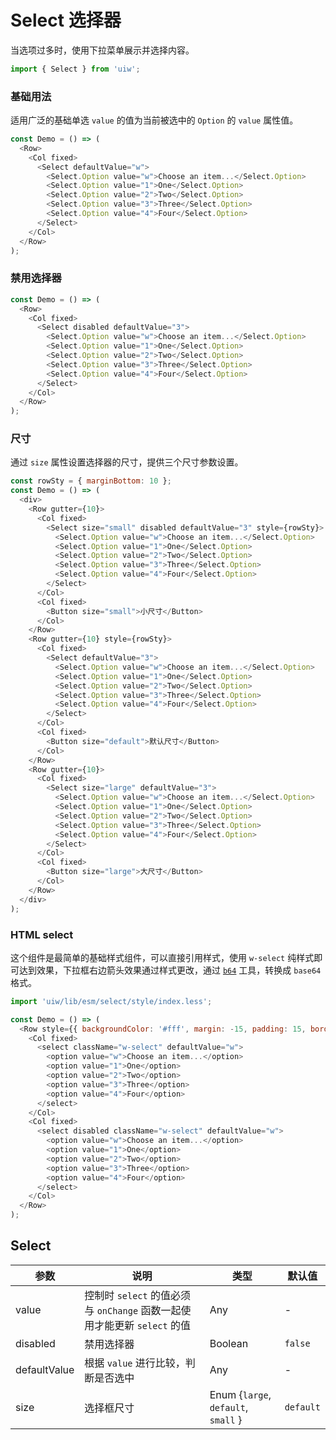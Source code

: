 Select 选择器
===

当选项过多时，使用下拉菜单展示并选择内容。

```jsx
import { Select } from 'uiw';
```

### 基础用法

适用广泛的基础单选 `value` 的值为当前被选中的 `Option` 的 `value` 属性值。

<!--DemoStart,bgWhite--> 
```js
const Demo = () => (
  <Row>
    <Col fixed>
      <Select defaultValue="w">
        <Select.Option value="w">Choose an item...</Select.Option>
        <Select.Option value="1">One</Select.Option>
        <Select.Option value="2">Two</Select.Option>
        <Select.Option value="3">Three</Select.Option>
        <Select.Option value="4">Four</Select.Option>
      </Select>
    </Col>
  </Row>
);
```
<!--End-->


### 禁用选择器

<!--DemoStart,bgWhite--> 
```js
const Demo = () => (
  <Row>
    <Col fixed>
      <Select disabled defaultValue="3">
        <Select.Option value="w">Choose an item...</Select.Option>
        <Select.Option value="1">One</Select.Option>
        <Select.Option value="2">Two</Select.Option>
        <Select.Option value="3">Three</Select.Option>
        <Select.Option value="4">Four</Select.Option>
      </Select>
    </Col>
  </Row>
);
```
<!--End-->


### 尺寸

通过 `size` 属性设置选择器的尺寸，提供三个尺寸参数设置。

<!--DemoStart,bgWhite--> 
```js
const rowSty = { marginBottom: 10 };
const Demo = () => (
  <div>
    <Row gutter={10}>
      <Col fixed>
        <Select size="small" disabled defaultValue="3" style={rowSty}>
          <Select.Option value="w">Choose an item...</Select.Option>
          <Select.Option value="1">One</Select.Option>
          <Select.Option value="2">Two</Select.Option>
          <Select.Option value="3">Three</Select.Option>
          <Select.Option value="4">Four</Select.Option>
        </Select>
      </Col>
      <Col fixed>
        <Button size="small">小尺寸</Button>
      </Col>
    </Row>
    <Row gutter={10} style={rowSty}>
      <Col fixed>
        <Select defaultValue="3">
          <Select.Option value="w">Choose an item...</Select.Option>
          <Select.Option value="1">One</Select.Option>
          <Select.Option value="2">Two</Select.Option>
          <Select.Option value="3">Three</Select.Option>
          <Select.Option value="4">Four</Select.Option>
        </Select>
      </Col>
      <Col fixed>
        <Button size="default">默认尺寸</Button>
      </Col>
    </Row>
    <Row gutter={10}>
      <Col fixed>
        <Select size="large" defaultValue="3">
          <Select.Option value="w">Choose an item...</Select.Option>
          <Select.Option value="1">One</Select.Option>
          <Select.Option value="2">Two</Select.Option>
          <Select.Option value="3">Three</Select.Option>
          <Select.Option value="4">Four</Select.Option>
        </Select>
      </Col>
      <Col fixed>
        <Button size="large">大尺寸</Button>
      </Col>
    </Row>
  </div>
);
```
<!--End-->

### HTML select

这个组件是最简单的基础样式组件，可以直接引用样式，使用 `w-select` 纯样式即可达到效果，下拉框右边箭头效果通过样式更改，通过 [`b64`](http://b64.io/) 工具，转换成 `base64` 格式。

```jsx
import 'uiw/lib/esm/select/style/index.less';
```

<!--DemoStart,bgWhite--> 
```js
const Demo = () => (
  <Row style={{ backgroundColor: '#fff', margin: -15, padding: 15, borderRadius: '5px 5px 0 0' }} gutter={10}>
    <Col fixed>
      <select className="w-select" defaultValue="w">
        <option value="w">Choose an item...</option>
        <option value="1">One</option>
        <option value="2">Two</option>
        <option value="3">Three</option>
        <option value="4">Four</option>
      </select>
    </Col>
    <Col fixed>
      <select disabled className="w-select" defaultValue="w">
        <option value="w">Choose an item...</option>
        <option value="1">One</option>
        <option value="2">Two</option>
        <option value="3">Three</option>
        <option value="4">Four</option>
      </select>
    </Col>
  </Row>
);
```
<!--End-->

## Select

| 参数 | 说明 | 类型 | 默认值 |
|--------- |-------- |--------- |-------- |
| value | 控制时 `select` 的值必须与 `onChange` 函数一起使用才能更新 `select` 的值 | Any | - |
| disabled | 禁用选择器 | Boolean | `false` |
| defaultValue | 根据 `value` 进行比较，判断是否选中 | Any | - |
| size | 选择框尺寸 | Enum {`large`, `default`, `small` } | `default` |

